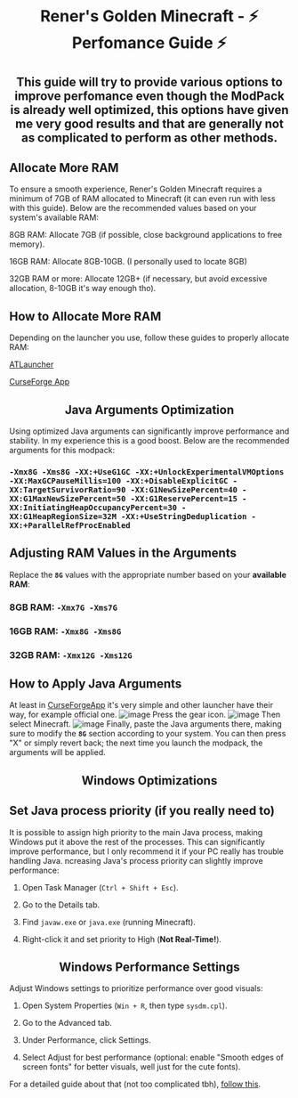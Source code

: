 <h1 align="center">Rener's Golden Minecraft - ⚡ Perfomance Guide ⚡</h1>

<h2 align="center">This guide will try to provide various options to improve perfomance even though the ModPack is already well optimized, this options have given me very good results and that are generally not as complicated to perform as other methods.</h2>

## Allocate More RAM


To ensure a smooth experience, Rener's Golden Minecraft requires a minimum of 7GB of RAM allocated to Minecraft (it can even run with less with this guide). Below are the recommended values based on your system's available RAM:

8GB RAM: Allocate 7GB (if possible, close background applications to free memory).

16GB RAM: Allocate 8GB-10GB. (I personally used to locate 8GB)

32GB RAM or more: Allocate 12GB+ (if necessary, but avoid excessive allocation, 8-10GB it's way enough tho).

## How to Allocate More RAM

Depending on the launcher you use, follow these guides to properly allocate RAM:

[ATLauncher](https://youtu.be/UYYwjqBcQMQ?si=KGmMrAs3A_nM3SRS)

[CurseForge App](https://youtu.be/GFFRJ9RcrG8?si=kQff7QNh8oOwAA-V)

<h2 align="center">Java Arguments Optimization</h2>

Using optimized Java arguments can significantly improve performance and stability. In my experience this is a good boost. Below are the recommended arguments for this modpack:

### ``-Xmx8G -Xms8G -XX:+UseG1GC -XX:+UnlockExperimentalVMOptions -XX:MaxGCPauseMillis=100 -XX:+DisableExplicitGC -XX:TargetSurvivorRatio=90 -XX:G1NewSizePercent=40 -XX:G1MaxNewSizePercent=50 -XX:G1ReservePercent=15 -XX:InitiatingHeapOccupancyPercent=30 -XX:G1HeapRegionSize=32M -XX:+UseStringDeduplication -XX:+ParallelRefProcEnabled``

## Adjusting RAM Values in the Arguments

Replace the **``8G``** values with the appropriate number based on your **available RAM**:

### 8GB RAM: ``-Xmx7G -Xms7G``

### 16GB RAM: ``-Xmx8G -Xms8G``

### 32GB RAM: ``-Xmx12G -Xms12G``

## How to Apply Java Arguments

At least in [CurseForgeApp](https://www.curseforge.com/download/app) it's very simple and other launcher have their way, for example official one.
![image](https://github.com/user-attachments/assets/81ad0a67-6177-4f7d-a86e-d70efece224c)
Press the gear icon.
![image](https://github.com/user-attachments/assets/4b2f36f3-6caf-40da-ab45-a2b21fc25412)
Then select Minecraft.
![image](https://github.com/user-attachments/assets/a51437a0-9582-4a3d-b696-eaf055ff65ef)
Finally, paste the Java arguments there, making sure to modify the **``8G``** section according to your system. You can then press "X" or simply revert back; the next time you launch the modpack, the arguments will be applied.

<h2 align="center">Windows Optimizations</h2>

## Set Java process priority (if you really need to)
It is possible to assign high priority to the main Java process, making Windows put it above the rest of the processes. This can significantly improve performance, but I only recommend it if your PC really has trouble handling Java.
ncreasing Java's process priority can slightly improve performance:

1. Open Task Manager (`Ctrl + Shift + Esc`).

2. Go to the Details tab.

3. Find `javaw.exe` or `java.exe` (running Minecraft).

4. Right-click it and set priority to High (**Not Real-Time!**).

<h2 align="center">Windows Performance Settings</h2>

Adjust Windows settings to prioritize performance over good visuals:

1. Open System Properties (`Win + R`, then type `sysdm.cpl`).

2. Go to the Advanced tab.

3. Under Performance, click Settings.

4. Select Adjust for best performance (optional: enable "Smooth edges of screen fonts" for better visuals, well just for the cute fonts).

For a detailed guide about that (not too complicated tbh), [follow this](https://gigperformer.com/docs/ultimate-guide-to-optimize-windows-for-stage/optimizevisualeffects.html).
